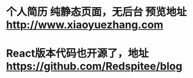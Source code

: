 # 个人简历 纯静态页面，无后台 预览地址 http://www.xiaoyuezhang.com
# React版本代码也开源了，地址 https://github.com/Redspitee/blog 

